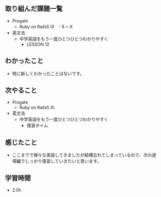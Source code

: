 ## 取り組んだ課題一覧
- Progate
  - Ruby on Rails5 IX　- 8 ~ X
- 英文法
  - 中学英語をもう一度ひとつひとつわかりやすく
    - LESSON 12
## わかったこと
- 特に新しくわかったことはないです。
## 次やること
- Progate
  - Ruby on Rails5 XI
- 英文法
  - 中学英語をもう一度ひとつひとつわかりやすく
    - 復習タイム
## 感じたこと
- ここまでで様々な実装してきましたが結構忘れてしまっているので、次の道場編でしっかり復習していきたいと思います。
## 学習時間
- 2.0h
